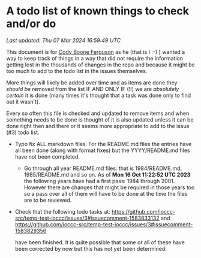 # A todo list of known things to check and/or do
*Last updated: Thu 07 Mar 2024 16:59:49 UTC*

This document is for [Cody Boone Ferguson](/authors.html#Cody_Boone_Ferguson) as
he (that is I :-) ) wanted a way to keep track of things in a way that did not
require the information getting lost in the thousands of changes in the repo and
because it might be too much to add to the todo list in the issues themselves.

More things will likely be added over time and as items are done they _should
be_ removed from the list IF AND ONLY IF (!!) we are _absolutely certain_ it is
done (many times it's thought that a task was done only to find out it wasn't).

Every so often this file is checked and updated to remove items and when
something needs to be done is thought of it is also updated unless it can be
done right then and there or it seems more appropriate to add to the issue (#3)
todo list.

- Typo fix ALL markdown files. For the README.md files the entries have all been
done (along with format fixes) but the YYYY/README.md files have not been
completed.
    * Go through all year README.md files: that is 1984/README.md,
    1985/README.md and so on. As of **Mon 16 Oct 11:22:52 UTC 2023** the
    following years have had a first pass: 1984 through 2001. However there are
    changes that might be required in those years too so a pass over all of them
    will have to be done at the time the files are to be reviewed.

- Check that the following todo tasks at:
    <https://github.com/ioccc-src/temp-test-ioccc/issues/3#issuecomment-1583833132>
    and
    <https://github.com/ioccc-src/temp-test-ioccc/issues/3#issuecomment-1583829356>

    have been finished. It is quite possible that some or all of these have been
    corrected by now but this has not yet been determined.
